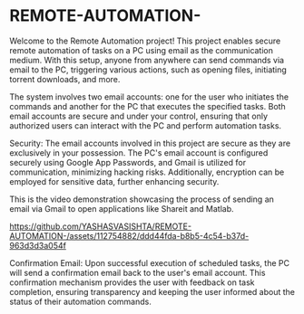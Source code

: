 # REMOTE-AUTOMATION-
Welcome to the Remote Automation project! This project enables secure remote automation of tasks on a PC using email as the communication medium. With this setup, anyone from anywhere can send commands via email to the PC, triggering various actions, such as opening files, initiating torrent downloads, and more.

The system involves two email accounts: one for the user who initiates the commands and another for the PC that executes the specified tasks. Both email accounts are secure and under your control, ensuring that only authorized users can interact with the PC and perform automation tasks.

Security: The email accounts involved in this project are secure as they are exclusively in your possession. The PC's email account is configured securely using Google App Passwords, and Gmail is utilized for communication, minimizing hacking risks. Additionally, encryption can be employed for sensitive data, further enhancing security.


This is the video demonstration showcasing the process of sending an email via Gmail to open applications like Shareit and Matlab.

https://github.com/YASHASVASISHTA/REMOTE-AUTOMATION-/assets/112754882/ddd44fda-b8b5-4c54-b37d-963d3d3a054f

Confirmation Email: Upon successful execution of scheduled tasks, the PC will send a confirmation email back to the user's email account. This confirmation mechanism provides the user with feedback on task completion, ensuring transparency and keeping the user informed about the status of their automation commands.


